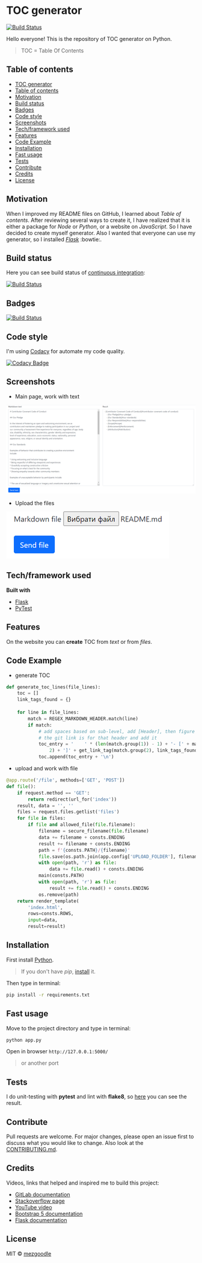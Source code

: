 # TOC generator

[![Build Status](https://img.shields.io/badge/language-python-brightgreen?style=flat-square)](https://www.python.org/)

Hello everyone! This is the repository of TOC generator on Python.

> TOC = Table Of Contents

## Table of contents

- [TOC generator](#toc-generator)
- [Table of contents](#table-of-contents)
- [Motivation](#motivation)
- [Build status](#build-status)
- [Badges](#badges)
- [Code style](#code-style)
- [Screenshots](#screenshots)
- [Tech/framework used](#techframework-used)
- [Features](#features)
- [Code Example](#code-example)
- [Installation](#installation)
- [Fast usage](#fast-usage)
- [Tests](#tests)
- [Contribute](#contribute)
- [Credits](#credits)
- [License](#license)

## Motivation

When I improved my README files on GitHub, I learned about _Table of contents_. After reviewing several ways to create it, I have realized that it is either a package for _Node_ or _Python_, or a website on _JavaScript_. So I have decided to create myself generator. Also I wanted that everyone can use my generator, so I installed [_Flask_](https://flask.palletsprojects.com/) :bowtie:.

## Build status

Here you can see build status of [continuous integration](https://en.wikipedia.org/wiki/Continuous_integration):

[![Build Status](https://travis-ci.com/mezgoodle/TOC-generator.svg?branch=master)](https://travis-ci.com/mezgoodle/TOC-generator)

## Badges

[![Build Status](https://img.shields.io/badge/Platform-Flask-brightgreen?style=flat-square)](https://flask.palletsprojects.com/)

## Code style

I'm using [Codacy](https://www.codacy.com/) for automate my code quality.

[![Codacy Badge](https://app.codacy.com/project/badge/Grade/1e8f857fb7e34174b782365c596bd095)](https://www.codacy.com/manual/mezgoodle/TOC-generator?utm_source=github.com&amp;utm_medium=referral&amp;utm_content=mezgoodle/TOC-generator&amp;utm_campaign=Badge_Grade)
 
## Screenshots

- Main page, work with text

![Screenshot 1](https://github.com/mezgoodle/images/blob/master/TOC-generator-1.png)

- Upload the files

![Screenshot 2](https://github.com/mezgoodle/images/blob/master/TOC-generator-2.png)

## Tech/framework used

**Built with**

- [Flask](https://flask.palletsprojects.com/)
- [PyTest](https://docs.pytest.org/en/latest/)

## Features

On the website you can **create** TOC from _text_ or from _files_.

## Code Example

- generate TOC

```python
def generate_toc_lines(file_lines):
    toc = []
    link_tags_found = {}

    for line in file_lines:
        match = REGEX_MARKDOWN_HEADER.match(line)
        if match:
            # add spaces based on sub-level, add [Header], then figure out what
            # the git link is for that header and add it
            toc_entry = '    ' * (len(match.group(1)) - 1) + '- [' + match.group(
                2) + ']' + get_link_tag(match.group(2), link_tags_found)
            toc.append(toc_entry + '\n')
```

- upload and work with file

```python
@app.route('/file', methods=['GET', 'POST'])
def file():
    if request.method == 'GET':
        return redirect(url_for('index'))
    result, data = '', ''
    files = request.files.getlist('files')
    for file in files:
        if file and allowed_file(file.filename):
            filename = secure_filename(file.filename)
            data += filename + consts.ENDING
            result += filename + consts.ENDING
            path = f'{consts.PATH}/{filename}'
            file.save(os.path.join(app.config['UPLOAD_FOLDER'], filename))
            with open(path, 'r') as file:
                data += file.read() + consts.ENDING
            main(consts.PATH)
            with open(path, 'r') as file:
                result += file.read() + consts.ENDING
            os.remove(path)
    return render_template(
        'index.html',
        rows=consts.ROWS,
        input=data,
        result=result)
```

## Installation

First install [Python](https://www.python.org/downloads/).

> If you don't have *pip*, [install](https://pip.pypa.io/en/stable/installing/) it.

Then type in terminal:

```bash
pip install -r requirements.txt
```

## Fast usage

Move to the project directory and type in terminal:

```bash
python app.py
```

Open in browser `http://127.0.0.1:5000/`

> or another port

## Tests

I do unit-testing with **pytest** and lint with **flake8**, so [here](https://travis-ci.com/mezgoodle/TOC-generator) you can see the result.

## Contribute

Pull requests are welcome. For major changes, please open an issue first to discuss what you would like to change. Also look at the [CONTRIBUTING.md](https://github.com/mezgoodle/TOC-generator/blob/master/CONTRIBUTING.md).

## Credits

Videos, links that helped and inspired me to build this project: 

- [GitLab documentation](https://docs.gitlab.com/ee/user/markdown.html#header-ids-and-links)
- [Stackoverflow page](https://stackoverflow.com/questions/22520932/python-remove-all-non-alphabet-chars-from-string)
- [YouTube video](https://www.youtube.com/watch?v=6WruncSoCdI)
- [Bootstrap 5 documentation](https://v5.getbootstrap.com/docs/5.0)
- [Flask documentation](https://flask.palletsprojects.com/en/1.1.x/patterns/fileuploads/)

## License

MIT © [mezgoodle](https://github.com/mezgoodle)
